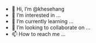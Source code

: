 - 👋 Hi, I’m @khesehang
- 👀 I’m interested in ...
- 🌱 I’m currently learning ...
- 💞️ I’m looking to collaborate on ...
- 📫 How to reach me ...

<!---
khesehang/khesehang is a ✨ special ✨ repository because its `README.md` (this file) appears on your GitHub profile.
You can click the Preview link to take a look at your changes.
--->
